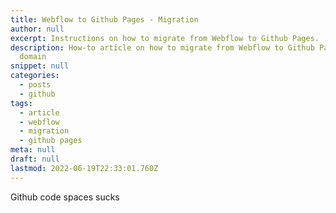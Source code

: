 ```yaml
---
title: Webflow to Github Pages - Migration
author: null
excerpt: Instructions on how to migrate from Webflow to Github Pages.
description: How-to article on how to migrate from Webflow to Github Pages using a custom
  domain
snippet: null
categories:
  - posts
  - github
tags:
  - article
  - webflow
  - migration
  - github pages
meta: null
draft: null
lastmod: 2022-06-19T22:33:01.760Z
---
```


Github code spaces sucks
